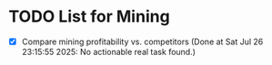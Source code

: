 # TODO List for Mining

- [x] Compare mining profitability vs. competitors  (Done at Sat Jul 26 23:15:55 2025: No actionable real task found.)